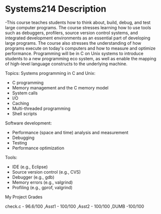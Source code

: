 # Systems214 Description

-This course teaches students how to think about, build, debug, and test large computer programs. The course stresses learning how to use tools such as debuggers, profilers, source version control systems, and integrated development environments as an essential part of developing large programs. The course also stresses the understanding of how programs execute on today's computers and how to measure and optimize performance. Programming will be in C on Unix systems to introduce students to a new programming eco system, as well as enable the mapping of high-level language constructs to the underlying machine.

Topics: 
Systems programming in C and Unix:
- C programming
- Memory management and the C memory model
- System calls
- I/O
- Caching
- Multi-threaded programming
- Shell scripts
 
Software development:
- Performance (space and time) analysis and measurement
- Debugging
- Testing
- Performance optimization
 
Tools: 
- IDE (e.g., Eclipse)
- Source version control (e.g., CVS)
- Debugger (e.g., gdb)
- Memory errors (e.g., valgrind)
- Profiling (e.g., gprof, valgrind)

My Project Grades

check.c - 96.6/100
 ,Asst1   - 100/100
 ,Asst2   - 100/100
,DUMB    -100/100
